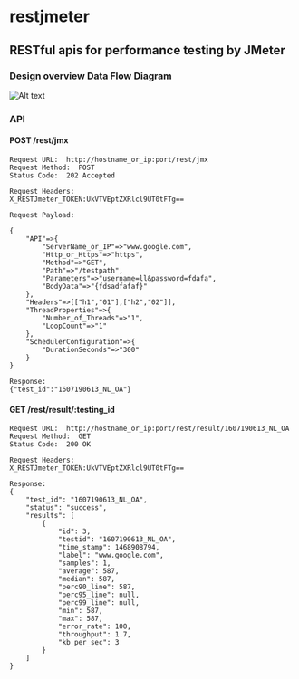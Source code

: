# restjmeter
## RESTful apis for performance testing by JMeter  

### Design overview Data Flow Diagram  

![Alt text](https://github.com/liyancode/restjmeter/blob/master/DFG.JPG)  

### API
#### POST /rest/jmx  
```  
Request URL:  http://hostname_or_ip:port/rest/jmx  
Request Method:  POST  
Status Code:  202 Accepted  

Request Headers:  
X_RESTJmeter_TOKEN:UkVTVEptZXRlcl9UT0tFTg==  

Request Payload:  
 
{
    "API"=>{
        "ServerName_or_IP"=>"www.google.com",
        "Http_or_Https"=>"https",
        "Method"=>"GET",
        "Path"=>"/testpath",
        "Parameters"=>"username=ll&password=fdafa",
        "BodyData"=>"{fdsadfafaf}"
    },
    "Headers"=>[["h1","01"],["h2","02"]],
    "ThreadProperties"=>{
        "Number_of_Threads"=>"1",
        "LoopCount"=>"1"
    },
    "SchedulerConfiguration"=>{
        "DurationSeconds"=>"300"
    }
}  

Response:  
{"test_id":"1607190613_NL_OA"}  
```  

#### GET  /rest/result/:testing_id  
```  
Request URL:  http://hostname_or_ip:port/rest/result/1607190613_NL_OA  
Request Method:  GET  
Status Code:  200 OK  

Request Headers:  
X_RESTJmeter_TOKEN:UkVTVEptZXRlcl9UT0tFTg==  

Response:   
{
    "test_id": "1607190613_NL_OA",
    "status": "success",
    "results": [
        {
            "id": 3,
            "testid": "1607190613_NL_OA",
            "time_stamp": 1468908794,
            "label": "www.google.com",
            "samples": 1,
            "average": 587,
            "median": 587,
            "perc90_line": 587,
            "perc95_line": null,
            "perc99_line": null,
            "min": 587,
            "max": 587,
            "error_rate": 100,
            "throughput": 1.7,
            "kb_per_sec": 3
        }
    ]
}  
```